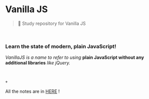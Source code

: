 # Vanilla JS

> :pencil: Study repository for Vanilla JS

<br>

### Learn the state of modern, plain JavaScript!

*VanillaJS is a name to refer to using* **plain JavaScript without any additional libraries** *like jQuery.*

<br>

`+`

All the notes are in [HERE](https://github.com/chloe-codes1/TIL/tree/master/Web/JavaScript) !

